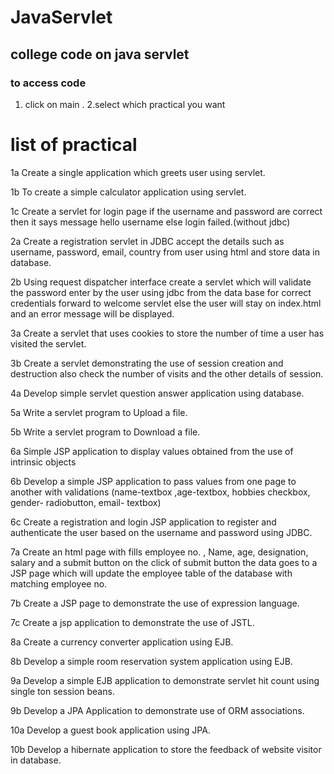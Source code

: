 # JavaServlet
## college code on java servlet
### to access code 
1. click on main .
2.select which practical you want 

# list of practical
1a Create a single application which greets user using servlet.

1b To create a simple calculator application using servlet.

1c Create a servlet for login page if the username and password are correct then it says message hello username else login failed.(without jdbc)

2a Create a registration servlet in JDBC accept the details such as username, password, email, country from user using html and store data in database.

2b Using request dispatcher interface create a servlet which will validate the password enter by the user using jdbc from the data base for correct credentials forward to welcome servlet else the user will stay on index.html and an error message will be displayed.

3a Create a servlet that uses cookies to store the number of time a user has visited the servlet.

3b Create a servlet demonstrating the use of session creation and destruction also check the number of visits and the other details of session.

4a Develop simple servlet question answer application using database.

5a Write a servlet program to Upload a file.

5b Write a servlet program to Download a file.

6a Simple JSP application to display values obtained from the use of intrinsic objects

6b Develop a simple JSP application to pass values from one page to another with validations (name-textbox ,age-textbox, hobbies checkbox, gender- radiobutton, email- textbox)

6c Create a registration and login JSP application to register and authenticate the user based on the username and password using JDBC.

7a Create an html page with fills employee no. , Name, age, designation, salary and a submit button on the click of submit button the data goes to a JSP page which will update the employee table of the database with matching employee no.

7b Create a JSP page to demonstrate the use of expression language.

7c Create a jsp application to demonstrate the use of JSTL. 

8a Create a currency converter application using EJB.

8b Develop a simple room reservation system application using EJB.

9a Develop a simple EJB application to demonstrate servlet hit count using single ton session beans.

9b Develop a JPA Application to demonstrate use of ORM associations.  

10a Develop a guest book application using JPA.

10b Develop a hibernate application to store the feedback of website visitor in database.
